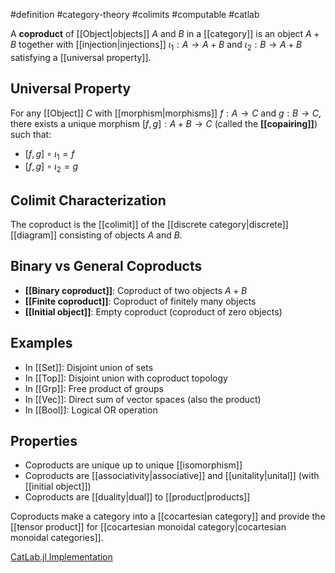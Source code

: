 #definition #category-theory #colimits #computable #catlab

A **coproduct** of [[Object|objects]] $A$ and $B$ in a [[category]] is an object $A + B$ together with [[injection|injections]] $\iota_1: A \to A + B$ and $\iota_2: B \to A + B$ satisfying a [[universal property]].

## Universal Property

For any [[Object]] $C$ with [[morphism|morphisms]] $f: A \to C$ and $g: B \to C$, there exists a unique morphism $[f, g]: A + B \to C$ (called the **[[copairing]]**) such that:

- $[f, g] \circ \iota_1 = f$
- $[f, g] \circ \iota_2 = g$

<!-- \begin{tikzcd} A \arrow[r, "\iota_1"] \arrow[dr, "f"'] & A + B \arrow[d, "[f, g]", dashed] & B \arrow[l, "\iota_2"'] \arrow[dl, "g"] \\ & C & \end{tikzcd} -->

## Colimit Characterization

The coproduct is the [[colimit]] of the [[discrete category|discrete]] [[diagram]] consisting of objects $A$ and $B$.

## Binary vs General Coproducts

- **[[Binary coproduct]]**: Coproduct of two objects $A + B$
- **[[Finite coproduct]]**: Coproduct of finitely many objects
- **[[Initial object]]**: Empty coproduct (coproduct of zero objects)

## Examples

- In [[Set]]: Disjoint union of sets
- In [[Top]]: Disjoint union with coproduct topology
- In [[Grp]]: Free product of groups
- In [[Vec]]: Direct sum of vector spaces (also the product)
- In [[Bool]]: Logical OR operation

## Properties

- Coproducts are unique up to unique [[isomorphism]]
- Coproducts are [[associativity|associative]] and [[unitality|unital]] (with [[initial object]])
- Coproducts are [[duality|dual]] to [[product|products]]

Coproducts make a category into a [[cocartesian category]] and provide the [[tensor product]] for [[cocartesian monoidal category|cocartesian monoidal categories]].

[CatLab.jl Implementation](https://github.com/AlgebraicJulia/Catlab.jl/blob/main/src/theories/)